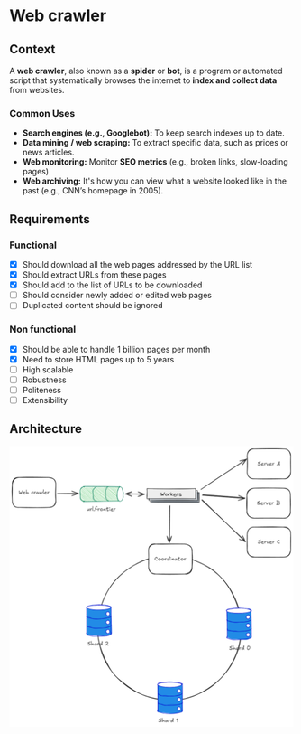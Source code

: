 # Web crawler
## Context
A **web crawler**, also known as a **spider** or **bot**, is a program or automated script that systematically browses the internet to **index and collect data** from websites.
### Common Uses
* **Search engines (e.g., Googlebot):** To keep search indexes up to date.
* **Data mining / web scraping:** To extract specific data, such as prices or news articles.
* **Web monitoring:** Monitor **SEO metrics** (e.g., broken links, slow-loading pages)
* **Web archiving:** It's how you can view what a website looked like in the past (e.g., CNN’s homepage in 2005).
## Requirements
### Functional
- [x] Should download all the web pages addressed by the URL list
- [x] Should extract URLs from these pages
- [x] Should add to the list of URLs to be downloaded
- [ ] Should consider newly added or edited web pages
- [ ] Duplicated content should be ignored
### Non functional
- [x] Should be able to handle 1 billion pages per month
- [x] Need to store HTML pages up to 5 years
- [ ] High scalable
- [ ] Robustness
- [ ] Politeness
- [ ] Extensibility
## Architecture
![Web crawler](assets/web-crawler.excalidraw.png)
